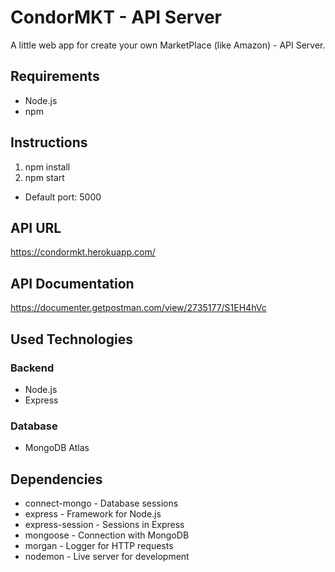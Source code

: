 # CondorMKT - API Server
A little web app for create your own MarketPlace (like Amazon) - API Server.

## Requirements

* Node.js
* npm

## Instructions

1. npm install
2. npm start

* Default port: 5000

## API URL

https://condormkt.herokuapp.com/

## API Documentation

https://documenter.getpostman.com/view/2735177/S1EH4hVc

## Used Technologies

### Backend

* Node.js
* Express

### Database

* MongoDB Atlas

## Dependencies

* connect-mongo - Database sessions
* express - Framework for Node.js
* express-session - Sessions in Express
* mongoose - Connection with MongoDB
* morgan - Logger for HTTP requests
* nodemon - Live server for development
